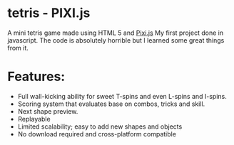# tetris - PIXI.js
A mini tetris game made using HTML 5 and [Pixi.js](http://www.pixijs.com)
My first project done in javascript. The code is absolutely horrible but I learned some great things from it.

# Features:
- Full wall-kicking ability for sweet T-spins and even L-spins and I-spins.
- Scoring system that evaluates base on combos, tricks and skill.
- Next shape preview.
- Replayable
- Limited scalability; easy to add new shapes and objects
- No download required and cross-platform compatible
